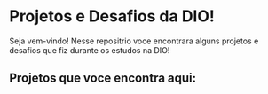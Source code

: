 # Projetos e Desafios da DIO!

Seja vem-vindo! Nesse  repositrio voce encontrara alguns projetos e desafios que fiz durante os estudos na DIO!

## Projetos que voce encontra aqui:
